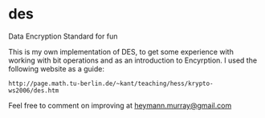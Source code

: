 # des
Data Encryption Standard for fun

This is my own implementation of DES, to get some experience with working with bit operations 
and as an introduction to Encyrption.  I used the following website as a guide:

    http://page.math.tu-berlin.de/~kant/teaching/hess/krypto-ws2006/des.htm

Feel free to comment on improving at heymann.murray@gmail.com
